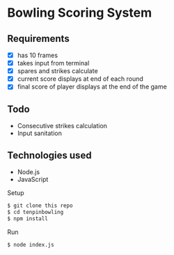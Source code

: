 Bowling Scoring System
==========

Requirements
----
-  [x] has 10 frames
-  [x] takes input from terminal
-  [x] spares and strikes calculate
-  [x] current score displays at end of each round
-  [x] final score of player displays at the end of the game

Todo
----
- Consecutive strikes calculation
- Input sanitation

Technologies used
----
- Node.js
- JavaScript

Setup
```sh
$ git clone this repo
$ cd tenpinbowling
$ npm install
```

Run
```sh
$ node index.js
```